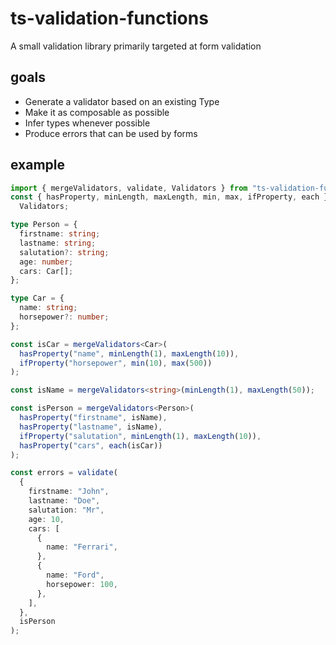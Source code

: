 # ts-validation-functions

A small validation library primarily targeted at form validation

## goals

- Generate a validator based on an existing Type
- Make it as composable as possible
- Infer types whenever possible
- Produce errors that can be used by forms

## example

```ts
import { mergeValidators, validate, Validators } from "ts-validation-functions";
const { hasProperty, minLength, maxLength, min, max, ifProperty, each } =
  Validators;

type Person = {
  firstname: string;
  lastname: string;
  salutation?: string;
  age: number;
  cars: Car[];
};

type Car = {
  name: string;
  horsepower?: number;
};

const isCar = mergeValidators<Car>(
  hasProperty("name", minLength(1), maxLength(10)),
  ifProperty("horsepower", min(10), max(500))
);

const isName = mergeValidators<string>(minLength(1), maxLength(50));

const isPerson = mergeValidators<Person>(
  hasProperty("firstname", isName),
  hasProperty("lastname", isName),
  ifProperty("salutation", minLength(1), maxLength(10)),
  hasProperty("cars", each(isCar))
);

const errors = validate(
  {
    firstname: "John",
    lastname: "Doe",
    salutation: "Mr",
    age: 10,
    cars: [
      {
        name: "Ferrari",
      },
      {
        name: "Ford",
        horsepower: 100,
      },
    ],
  },
  isPerson
);
```
